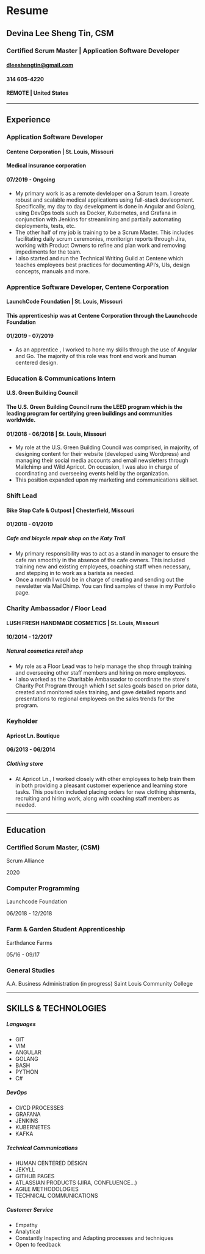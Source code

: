 # Resume
## Devina Lee Sheng Tin, CSM
### Certified Scrum Master | Application Software Developer

#### dleeshengtin@gmail.com
#### 314 605-4220
#### REMOTE | United States
---
## Experience
### Application Software Developer
#### Centene Corporation | St. Louis, Missouri
#### Medical insurance corporation
#### 07/2019 - Ongoing
 - My primary work is as a remote devleloper on a Scrum team. I create robust and scalable medical applications using full-stack devleopment. Specifically, my day to day development is done in Angular and Golang, using DevOps tools such as Docker, Kubernetes, and Grafana in conjunction with Jenkins for streamlining and partially automating deployments, tests, etc.
 - The other half of my job is training to be a Scrum Master. This includes facilitating daily scrum ceremonies, monitorign reports through Jira, working with Product Owners to refine and plan work and removing impediments for the team.
 - I also started and run the Technical Writing Guild at Centene which teaches employees best practices for documenting API’s, UIs, design concepts, manuals and more.

### Apprentice Software Developer, Centene Corporation
#### LaunchCode Foundation | St. Louis, Missouri
#### This apprenticeship was at Centene Corporation through the Launchcode Foundation 
#### 01/2019 - 07/2019
 - As an apprentice , I worked to hone my skills through the use of Angular and Go.  The majority of this role was front end work and human centered design.

### Education & Communications Intern
#### U.S. Green Building Council
#### The U.S. Green Building Council runs the LEED program which is the leading program for certifying green buildings and communities worldwide. 
#### 01/2018 - 06/2018 | St. Louis, Missouri
 - My role at the U.S. Green Building Council was comprised, in majority, of designing content for their website (developed using Wordpress) and managing their social media accounts and email newsletters through Mailchimp and Wild Apricot. On occasion, I was also in charge of coordinating and overseeing events held by the organization.
- This position expanded upon my marketing and communications skillset.

### Shift Lead
#### Bike Stop Cafe & Outpost | Chesterfield, Missouri
#### 01/2018 - 01/2019
##### Cafe and bicycle repair shop on the Katy Trail
- My primary responsibility was to act as a stand in manager to ensure the cafe ran smoothly in the absence of the cafe owners. This included training new and existing employees, coaching staff when necessary, and stepping in to work as a barista as needed.
- Once a month I would be in charge of creating and sending out the newsletter via MailChimp. You can find samples of these in my Portfolio page.

### Charity Ambassador / Floor Lead 
#### LUSH FRESH HANDMADE COSMETICS | St. Louis, Missouri
#### 10/2014 - 12/2017
##### Natural cosmetics retail shop
- My role as a Floor Lead was to help manage the shop through training and overseeing other staff members and hiring on more employees.
- I also worked as the Charitable Ambassador to coordinate the store's Charity Pot Program through which I set sales goals based on prior data, created and monitored sales training, and gave detailed reports and presentations to regional employees on the sales trends for the program.


### Keyholder
#### Apricot Ln. Boutique
#### 06/2013 - 06/2014
##### Clothing store 
- At Apricot Ln., I worked closely with other employees to help train them in both providing a pleasant customer experience and learning store tasks. This position included placing orders for new clothing shipments, recruiting and hiring work, along with coaching staff members as needed.

---
## Education

### Certified Scrum Master, (CSM)

Scrum Alliance 

2020
### Computer Programming

Launchcode Foundation

06/2018 - 12/2018

### Farm & Garden Student Apprenticeship 

Earthdance Farms

05/16 - 09/17 

### General Studies

A.A. Business Administration (in progress)
Saint Louis Community College


---
## SKILLS & TECHNOLOGIES

##### Languages 
- GIT
- VIM
- ANGULAR
- GOLANG
- BASH
- PYTHON
- C#  

##### DevOps
- CI/CD PROCESSES
- GRAFANA
- JENKINS
- KUBERNETES
- KAFKA  

##### Technical Communications
- HUMAN CENTERED DESIGN
- JEKYLL
- GITHUB PAGES
- ATLASSIAN PRODUCTS (JIRA, CONFLUENCE...)
- AGILE METHODOLOGIES
- TECHNICAL COMMUNICATIONS

##### Customer Service
- Empathy
- Analytical 
- Constantly Inspecting and Adapting processes and techniques
- Open to feedback

